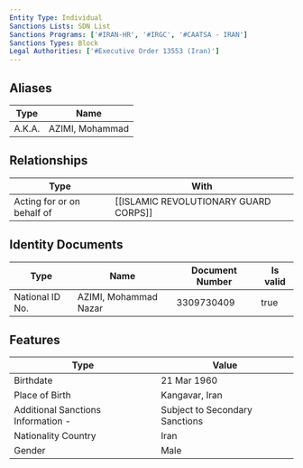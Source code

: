 ```yaml
---
Entity Type: Individual
Sanctions Lists: SDN List
Sanctions Programs: ['#IRAN-HR', '#IRGC', '#CAATSA - IRAN']
Sanctions Types: Block
Legal Authorities: ['#Executive Order 13553 (Iran)']
---
```


## Aliases
| Type  | Name      | 
|-------|-----------|
| A.K.A. | AZIMI, Mohammad |

## Relationships
| Type  | With      | 
|-------|-----------|
| Acting for or on behalf of | [[ISLAMIC REVOLUTIONARY GUARD CORPS]] |

## Identity Documents
| Type  | Name      | Document Number | Is valid |
|-------|-----------|-----------------|----------|
| National ID No. | AZIMI, Mohammad Nazar | 3309730409 | true |

## Features
| Type  | Value      |
|-------|------------|
| Birthdate | 21 Mar 1960 |
| Place of Birth | Kangavar, Iran |
| Additional Sanctions Information - | Subject to Secondary Sanctions |
| Nationality Country | Iran |
| Gender | Male |
